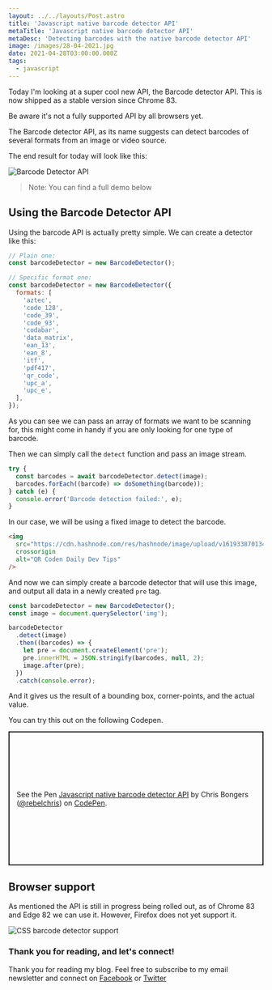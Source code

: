 ```yaml
---
layout: ../../layouts/Post.astro
title: 'Javascript native barcode detector API'
metaTitle: 'Javascript native barcode detector API'
metaDesc: 'Detecting barcodes with the native barcode detector API'
image: /images/28-04-2021.jpg
date: 2021-04-28T03:00:00.000Z
tags:
  - javascript
---
```


Today I'm looking at a super cool new API, the Barcode detector API.
This is now shipped as a stable version since Chrome 83.

Be aware it's not a fully supported API by all browsers yet.

The Barcode detector API, as its name suggests can detect barcodes of several formats from an image or video source.

The end result for today will look like this:

![Barcode Detector API](https://cdn.hashnode.com/res/hashnode/image/upload/v1619339927010/Ygp5o8-aY.png)

> Note: You can find a full demo below

## Using the Barcode Detector API

Using the barcode API is actually pretty simple.
We can create a detector like this:

```js
// Plain one:
const barcodeDetector = new BarcodeDetector();

// Specific format one:
const barcodeDetector = new BarcodeDetector({
  formats: [
    'aztec',
    'code_128',
    'code_39',
    'code_93',
    'codabar',
    'data_matrix',
    'ean_13',
    'ean_8',
    'itf',
    'pdf417',
    'qr_code',
    'upc_a',
    'upc_e',
  ],
});
```

As you can see we can pass an array of formats we want to be scanning for, this might come in handy if you are only looking for one type of barcode.

Then we can simply call the `detect` function and pass an image stream.

```js
try {
  const barcodes = await barcodeDetector.detect(image);
  barcodes.forEach((barcode) => doSomething(barcode));
} catch (e) {
  console.error('Barcode detection failed:', e);
}
```

In our case, we will be using a fixed image to detect the barcode.

```html
<img
  src="https://cdn.hashnode.com/res/hashnode/image/upload/v1619338701344/-rJKsBrhI.png"
  crossorigin
  alt="QR Coden Daily Dev Tips"
/>
```

And now we can simply create a barcode detector that will use this image, and output all data in a newly created `pre` tag.

```js
const barcodeDetector = new BarcodeDetector();
const image = document.querySelector('img');

barcodeDetector
  .detect(image)
  .then((barcodes) => {
    let pre = document.createElement('pre');
    pre.innerHTML = JSON.stringify(barcodes, null, 2);
    image.after(pre);
  })
  .catch(console.error);
```

And it gives us the result of a bounding box, corner-points, and the actual value.

You can try this out on the following Codepen.

<p class="codepen" data-height="265" data-theme-id="dark" data-default-tab="js,result" data-user="rebelchris" data-slug-hash="RwKvQdB" style="height: 265px; box-sizing: border-box; display: flex; align-items: center; justify-content: center; border: 2px solid; margin: 1em 0; padding: 1em;" data-pen-title="Javascript native barcode detector API">
  <span>See the Pen <a href="https://codepen.io/rebelchris/pen/RwKvQdB">
  Javascript native barcode detector API</a> by Chris Bongers (<a href="https://codepen.io/rebelchris">@rebelchris</a>)
  on <a href="https://codepen.io">CodePen</a>.</span>
</p>
<script async src="https://cpwebassets.codepen.io/assets/embed/ei.js"></script>

## Browser support

As mentioned the API is still in progress being rolled out, as of Chrome 83 and Edge 82 we can use it.
However, Firefox does not yet support it.

![CSS barcode detector support](https://cdn.hashnode.com/res/hashnode/image/upload/v1619340054375/52URFcbqB.png)

### Thank you for reading, and let's connect!

Thank you for reading my blog. Feel free to subscribe to my email newsletter and connect on [Facebook](https://www.facebook.com/DailyDevTipsBlog) or [Twitter](https://twitter.com/DailyDevTips1)
